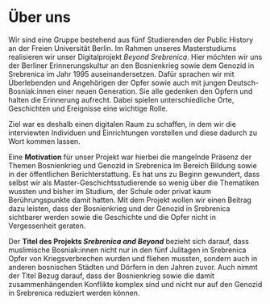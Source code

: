# Über uns

Wir sind eine Gruppe bestehend aus fünf Studierenden der Public
History an der Freien Universität Berlin. Im Rahmen unseres
Masterstudiums realisieren wir unser Digitalprojekt *Beyond Srebrenica*. Hier möchten wir
uns der Berliner Erinnerungskultur an den Bosnienkrieg sowie dem
Genozid in Srebrenica im Jahr 1995 auseinandersetzen.  Dafür sprachen wir mit Überlebenden und Angehörigen der Opfer sowie auch mit jungen Deutsch-Bosniak:innen einer neuen Generation. Sie alle gedenken den Opfern und halten die Erinnerung aufrecht. Dabei spielen unterschiedliche Orte, Geschichten und Ereignisse eine wichtige Rolle. 

Ziel war es deshalb einen digitalen Raum zu schaffen, in dem wir die interviewten Individuen und Einrichtungen vorstellen und diese dadurch zu Wort kommen lassen.

Eine **Motivation** für unser Projekt war hierbei die mangelnde Präsenz der Themen Bosnienkrieg und Genozid in Srebrenica
im Bereich Bildung sowie in der öffentlichen Berichterstattung. Es
hat uns zu Beginn gewundert, dass selbst wir als Master-Geschichtsstudierende so wenig
über die Thematiken wussten und bisher im Studium, der Schule oder
privat kaum Berührungspunkte damit hatten. Mit dem Projekt wollen
wir einen Beitrag dazu leisten, dass der Bosnienkrieg und der Genozid
in Srebrenica sichtbarer werden sowie die Geschichte und die 
Opfer nicht in Vergessenheit geraten.

Der **Titel des Projekts *Srebrenica and Beyond*** bezieht sich darauf,
dass muslimische Bosniak:innen nicht nur in den fünf Julitagen in
Srebrenica Opfer von Kriegsverbrechen wurden und fliehen mussten,
sondern auch in anderen bosnischen Städten und Dörfern in den
Jahren zuvor. Auch nimmt der Titel Bezug darauf, dass der
Bosnienkrieg sowie die damit zusammenhängenden Konflikte komplex
sind und nicht nur auf den Genozid in Srebrenica reduziert werden
können.

